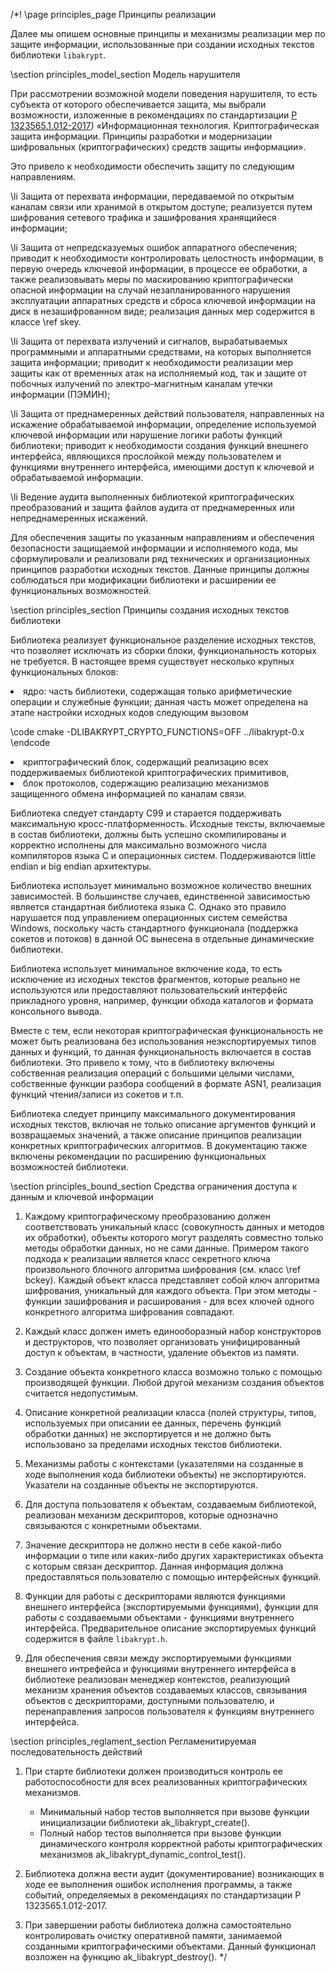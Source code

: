 /*! \page principles_page Принципы реализации

Далее мы опишем основные принципы и механизмы
реализации мер по защите информации,
использованные при создании исходных текстов библиотеки `libakrypt`.

\section principles_model_section Модель нарушителя

При рассмотрении возможной модели поведения нарушителя, то есть субъекта от которого  обеспечивается защита,
мы выбрали возможности, изложенные в рекомендациях по стандартизации
[Р 1323565.1.012-2017](https://tc26.ru/standarts/rekomendatsii-po-standartizatsii/r-1323565-1-012-2017-informatsionnaya-tekhnologiya-kriptograficheskaya-zashchita-informatsii-printsipy-razrabotki-i-modernizatsii-shifrovalnykh-kriptograficheskikh-sredstv-zashchity-informatsii.html))
«Информационная технология. Криптографическая защита информации.
Принципы разработки и модернизации шифровальных (криптографических) средств защиты информации».

Это привело к необходимости обеспечить защиту по следующим направлениям.

\li Защита от перехвата информации, передаваемой по открытым каналам связи или хранимой в открытом доступе;
   реализуется путем шифрования сетевого трафика и зашифрования хранящийеся информации;

\li Защита от непредсказуемых ошибок аппаратного обеспечения; приводит к необходимости
   контролировать целостность информации, в первую очередь ключевой информации,  в процессе ее обработки,
   а также реализовывать меры по маскированию криптографически опасной информации на случай
   незапланированного нарушения эксплуатации
   аппаратных средств и сброса ключевой информации на диск в незашифрованном виде;
   реализация данных мер содержится в классе \ref skey.

\li Защита от перехвата излучений и сигналов, вырабатываемых программными и аппаратными средствами,
   на которых выполняется защита информации; приводит к необходимости реализации мер защиты
   как от временных атак на исполняемый код, так и защите от побочных излучений по электро-магнитным
   каналам утечки информации (ПЭМИН);

\li Защита от преднамеренных действий пользователя, направленных на искажение обрабатываемой информации,
   определение используемой ключевой информации или нарушение логики работы функций библиотеки;
   приводит к необходимости создания функций внешнего интерфейса,
   являющихся прослойкой между пользователем и функциями внутреннего интерфейса,
   имеющими доступ к ключевой и обрабатываемой информации.

\li Ведение аудита выполненных библиотекой криптографических преобразований и защита файлов аудита от
   преднамеренных или непреднамеренных искажений.

Для обеспечения защиты по указанным направлениям и обеспечения безопасности защищаемой информации
и исполняемого кода, мы сформулировали и реализовали ряд технических и организационных принципов
разработки исходных текстов. Данные принципы должны соблюдаться при модификации библиотеки и
расширении ее функциональных возможностей.

\section principles_section Принципы создания исходных текстов библиотеки

Библиотека реализует функциональное разделение исходных текстов,
что позволяет исключать из сборки блоки, функциональность которых не требуется.
В настоящее время существует несколько крупных функциональных блоков:

 <li> ядро: часть библиотеки, содержащая только арифметические операции и служебные функции;
   данная часть может определена на этапе настройки исходных кодов следующим вызовом

\code
    cmake -DLIBAKRYPT_CRYPTO_FUNCTIONS=OFF ../libakrypt-0.x
\endcode

 <li> криптографический блок, содержащий реализацию всех поддерживаемых библиотекой
   криптографических примитивов,
 <li> блок протоколов, содержащию реализацию механизмов защищенного обмена информацией по каналам связи.

Библиотека следует стандарту С99 и старается поддерживать максимальную кросс-платформенность.
Исходные тексты, включаемые в состав библиотеки,
должны быть успешно скомпилированы и корректно исполнены для максимально возможного числа компиляторов
языка С и операционных систем. Поддерживаются little endian и big endian архитектуры.

Библиотека использует минимально возможное количество внешних зависимостей.
В большинстве случаев, единственной зависимостью
является стандартная библиотека языка C. Однако это правило нарушается
под управлением операционных систем семейства Windows, поскольку
часть стандартного функционала (поддержка сокетов и потоков) в данной ОС вынесена
в отдельные динамические библиотеки.

Библиотека использует минимальное включение кода, то есть исключение из исходных текстов
фрагментов, которые реально не используются или предоставляют пользовательский интерфейс
прикладного уровня, например, функции обхода каталогов и формата консольного вывода.

Вместе с тем, если некоторая криптографическая функциональность не может быть реализована
без использования неэкспортируемых типов данных и функций, то данная функциональность
включается в состав библиотеки.
Это привело к тому, что в библиотеку включены собственная реализация операций с большими целыми числами,
собственные функции разбора сообщений в формате ASN1,
реализация функций чтения/записи из сокетов и т.п.

Библиотека следует принципу максимального документирования исходных текстов,
включая не только описание аргументов функций и возвращаемых значений,
а также описание принципов реализации конкретных криптографических алгоритмов.
В документацию также включены рекомендации по расширению функциональных возможностей библиотеки.


\section principles_bound_section Средства ограничения доступа к данным и ключевой информации

1. Каждому криптографическому преобразованию должен соответствовать уникальный класс
  (совокупность данных и методов их обработки),
   объекты которого могут разделять совместно только методы обработки данных, но не сами данные.
   Примером такого подхода к реализации является класс секретного ключа произвольного блочного
   алгоритма шифрования (см. класс \ref bckey). Каждый объект класса представляет собой ключ алгоритма шифрования,
   уникальный для каждого объекта. При этом методы - функции зашифрования и расширования -
   для всех ключей одного конкретного алгоритма шифрования совпадают.

2. Каждый класс должен иметь единооборазный набор конструкторов и деструкторов,
   что позволяет организовать унифицированный доступ к объектам, в частности, удаление объектов из памяти.

3. Создание объекта конкретного класса возможно только с помощью производящей функции.
   Любой другой механизм создания объектов считается недопустимым.

4. Описание конкретной реализации класса (полей структуры, типов, используемых при описании ее данных,
   перечень функций обработки данных) не экспортируется и не должно быть использовано за
   пределами исходных текстов библиотеки.

5. Механизмы работы с контекстами (указателями на созданные в ходе выполнения кода библиотеки объекты)
   не экспортируются. Указатели на созданные объекты не экспортируются.

6. Для доступа пользователя к объектам, создаваемым библиотекой, реализован механизм дескрипторов,
   которые однозначно связываются с конкретными объектами.

7. Значение дескриптора не должно нести в себе какой-либо информации о типе или каких-либо других характеристиках
   объекта с которым связан дескриптор. Данная информация должна предоставляться пользователю
   с помощью интерфейсных функций.

8. Функции для работы с дескрипторами являются функциями внешнего интерфейса (экспортируемыми функциями),
   функции для работы с создаваемыми объектами - функциями внутреннего интерфейса.
   Предварительное описание экспортируемых функций содержится в файле `libakrypt.h`.

9. Для обеспечения связи между экспортируемыми функциями внешнего интрефейса и функциями внутреннего
   интерфейса в библиотеке реализован
   менеджер контекстов, реализующий механизм хранения объектов создаваемых классов, связывания
   объектов с дескрипторами, доступными пользователю, и перенаправления запросов пользователя
   к функциям внутреннего интерфейса.

\section principles_reglament_section Регламенитируемая последовательность действий

1. При старте библиотеки должен производиться контроль ее работоспособности для всех реализованных
   криптографических механизмов.

   * Минимальный набор тестов выполняется при вызове функции инициализации библиотеки ak_libakrypt_create().
   * Полный набор тестов выполняется при вызове функции динамического контроля
     корректной работы криптографических механизмов ak_libakrypt_dynamic_control_test().

2. Библиотека должна вести аудит (документирование) возникающих в ходе ее выполнения ошибок
   исполнения программы, а также событий, определяемых в
   рекомендациях по стандартизации Р 1323565.1.012-2017.

3. При завершении работы библиотека должна самостоятельно контролировать очистку оперативной памяти,
   занимаемой созданными криптографическими объектами.
   Данный функционал возложен на функцию ak_libakrypt_destroy().                                   */
